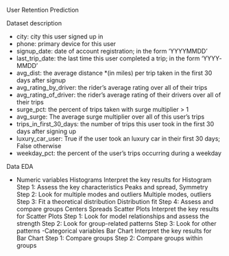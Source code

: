User Retention Prediction

Dataset description
- city: city this user signed up in
- phone: primary device for this user
- signup_date: date of account registration; in the form ‘YYYY­MM­DD’
- last_trip_date: the last time this user completed a trip; in the form ‘YYYY­MM­DD’ 
- avg_dist: the average distance *(in miles) per trip taken in the first 30 days after signup 
- avg_rating_by_driver: the rider’s average rating over all of their trips 
- avg_rating_of_driver: the rider’s average rating of their drivers over all of their trips 
- surge_pct: the percent of trips taken with surge multiplier > 1
- avg_surge: The average surge multiplier over all of this user’s trips 
- trips_in_first_30_days: the number of trips this user took in the first 30 days after signing up
- luxury_car_user: True if the user took an luxury car in their first 30 days; False otherwise
- weekday_pct: the percent of the user’s trips occurring during a weekday

Data EDA
- Numeric variables
  Histograms
    Interpret the key results for Histogram
    Step 1: Assess the key characteristics
    Peaks and spread, Symmetry
    Step 2: Look for multiple modes and outliers
    Multiple modes, outliers
    Step 3: Fit a theoretical distribution
    Distribution fit
    Step 4: Assess and compare groups
    Centers Spreads
  Scatter Plots
    Interpret the key results for Scatter Plots
    Step 1: Look for model relationships and assess the strength
    Step 2: Look for group-related patterns
    Step 3: Look for other patterns
-Categorical variables
  Bar Chart
    Interpret the key results for Bar Chart
    Step 1: Compare groups
    Step 2: Compare groups within groups
